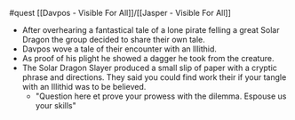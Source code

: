 #quest 
[[Davpos - Visible For All]]/[[Jasper - Visible For All]]
- After overhearing a fantastical tale of a lone pirate felling a great Solar Dragon the group decided to share their own tale.
- Davpos wove a tale of their encounter with an Illithid. 
- As proof of his plight he showed a dagger he took from the creature. 
- The Solar Dragon Slayer produced a small slip of paper with a cryptic phrase and directions. They said you could find work their if your tangle with an Illithid was to be believed. 
	- "Question here et prove your prowess with the dilemma. Espouse us your skills"
